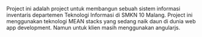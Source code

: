 Project ini adalah project untuk membangun sebuah sistem informasi inventaris departemen Teknologi Informasi di SMKN 10 Malang.
Project ini menggunakan teknologi MEAN stacks yang sedang naik daun di dunia web app development. Namun untuk klien masih menggunakan angularjs.
